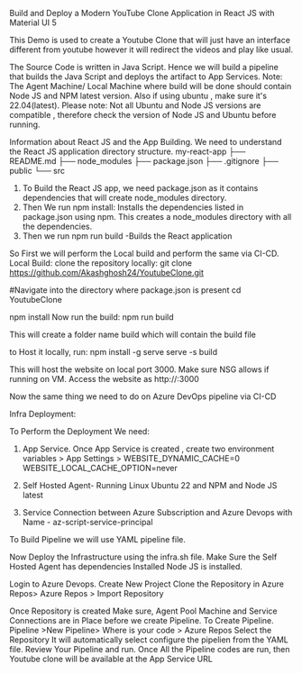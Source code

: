 Build and Deploy a Modern YouTube Clone Application in React JS with Material UI 5

This Demo is used to create a Youtube Clone that will just have an interface different from youtube however it will redirect the videos and play like usual. 

The Source Code is written in Java Script. Hence we will build a pipeline that builds the Java Script and deploys the artifact 
to App Services.
Note: The Agent Machine/ Local Machine where build will be done should contain Node JS and NPM latest version. Also if using ubuntu , make sure it's 22.04(latest).
Please note: Not all Ubuntu and Node JS versions are compatible , therefore check the version of Node JS and Ubuntu before running.

Information about React JS and the App Building.
We need to understand the React JS application directory structure.
my-react-app
├── README.md
├── node_modules
├── package.json
├── .gitignore
├── public
└── src

1. To Build the React JS app, we need package.json as it contains dependencies that will create node_modules directory.
2. Then We run npm install: Installs the dependencies listed in package.json using npm. This creates a node_modules directory with all the dependencies.
3. Then we run npm run build -Builds the React application

So First we will perform the Local build and perform the same via CI-CD.
Local Build:
clone the repository locally:
git clone https://github.com/Akashghosh24/YoutubeClone.git

#Navigate into the directory where package.json is present
cd YoutubeClone

npm install
Now run the build:
npm run build


This will create a folder name build which will contain the build file

to Host it locally, run:
 npm install -g serve
 serve -s build

This will host the website on local port 3000. Make sure NSG allows if running on VM. Access the website as
http://<PublicIP of LinuxVM>:3000

Now the same thing we need to do on Azure DevOps pipeline via CI-CD

Infra Deployment:

To Perform the Deployment We need:

1. App Service. Once App Service is created , create two environment variables > App Settings > 
WEBSITE_DYNAMIC_CACHE=0
WEBSITE_LOCAL_CACHE_OPTION=never

2. Self Hosted Agent- Running Linux Ubuntu 22 and NPM and Node JS latest 
3. Service Connection between Azure Subscription and Azure Devops with Name - az-script-service-principal

To Build Pipeline we will use YAML pipeline file.


Now Deploy the Infrastructure using the infra.sh file.
Make Sure the Self Hosted Agent has dependencies Installed Node JS is installed.

Login to Azure Devops.
Create New Project
Clone the Repository in Azure Repos> Azure Repos > Import Repository

Once Repository is created Make sure, Agent Pool Machine and Service Connections are in Place before we create Pipeline.
To Create Pipeline. Pipeline >New Pipeline> 
Where is your code > Azure Repos
Select the Repository
It will automatically select configure the pipelien from the YAML file.
Review Your Pipeline and run.
Once All the Pipeline codes are run, then Youtube clone will be available at the App Service URL

